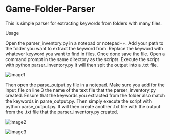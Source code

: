 # Game-Folder-Parser
This is simple parser for extracting keywords from folders with many files.

Usage

Open the parser_inventory.py in a notepad or notepad++.
Add your path to the folder you want to extract the keyword from.
Replace the keyword with whatever keyword you want to find in files.
Once done save the file.
Open a command prompt in the same directory as the scripts.
Execute the script with python parser_inventory.py
It will then spit the output into a .txt file.

![image1](https://user-images.githubusercontent.com/100888891/224611970-a08d3594-0914-4afe-95da-dd746a9d78bb.png)

Then open the parse_output.py file in a notepad.
Make sure you add for the input_file on line 3 the name of the text file that the parser_inventory.py created.
Ensure that the keywords you extracted from the folder also match the keywords in parse_output.py.
Then simply execute the script with python parse_output.py.
It will then create another .txt file with the output from the .txt file that the parser_inventory.py created.

![image2](https://user-images.githubusercontent.com/100888891/224612004-953f6646-edfb-47f0-b6f3-c2cdc60c1c9d.png)

![image3](https://user-images.githubusercontent.com/100888891/224612012-848d3e54-c227-413a-bd69-00754f8d6673.png)

